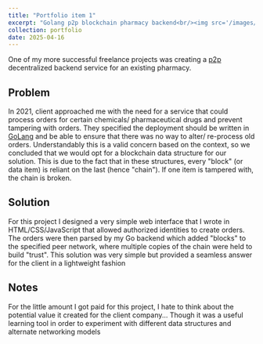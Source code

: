 ```yaml
---
title: "Portfolio item 1"
excerpt: "Golang p2p blockchain pharmacy backend<br/><img src='/images/blockchain.jpg'>"
collection: portfolio
date: 2025-04-16
---
```


One of my more successful freelance projects was creating a [p2p](https://en.wikipedia.org/wiki/Peer-to-peer) decentralized backend service for an existing pharmacy.


Problem
-------

In 2021, client approached me with the need for a service that could process orders for certain chemicals/ pharmaceutical drugs and prevent tampering with orders. They specified the deployment should be written in [GoLang](https://go.dev/) and be able to ensure that there was no way to alter/ re-process old orders. Understandably this is a valid concern based on the context, so we concluded that we would opt for a blockchain data structure for our solution. This is due to the fact that in these structures, every "block" (or data item) is reliant on the last (hence "chain"). If one item is tampered with, the chain is broken.

Solution
-------

For this project I designed a very simple web interface that I wrote in HTML/CSS/JavaScript that allowed authorized identities to create orders. The orders were then parsed by my Go backend which added "blocks" to the specified peer network, where multiple copies of the chain were held to build "trust". This solution was very simple but provided a seamless answer for the client in a lightweight fashion

Notes
-------

For the little amount I got paid for this project, I hate to think about the potential value it created for the client company... Though it was a useful learning tool in order to experiment with different data structures and alternate networking models
